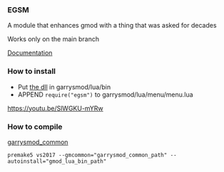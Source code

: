 ### EGSM
A module that enhances gmod with a thing that was asked for decades

Works only on the main branch

[Documentation](https://github.com/devonium/EGSM/wiki)
 
### How to install
* Put [the dll](https://github.com/devonium/EGSM/releases) in garrysmod/lua/bin
* APPEND `require("egsm")` to garrysmod/lua/menu/menu.lua

https://youtu.be/SlWGKU-mYRw

### How to compile
[garrysmod_common](https://github.com/danielga/garrysmod_common)

```
premake5 vs2017 --gmcommon="garrysmod_common_path" --autoinstall="gmod_lua_bin_path"
```
